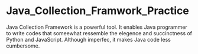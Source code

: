 # Java_Collection_Framwork_Practice
Java Collection Framework is a powerful tool. It enables Java programmer to write codes that someewhat ressemble the elegence and succinctness of Python and JavaScript.
Although imperfec, it makes Java code less cumbersome.
